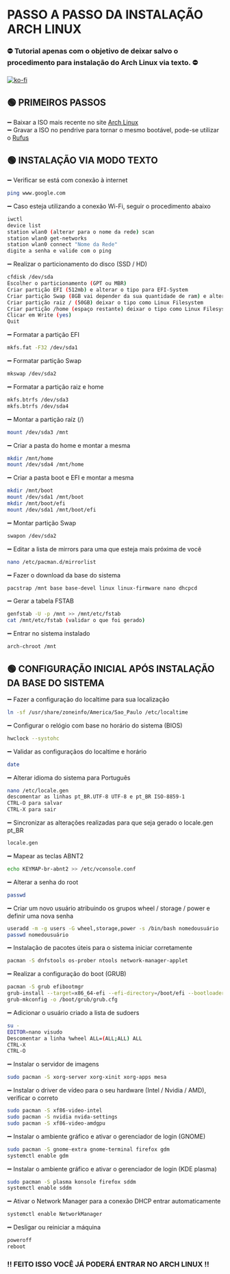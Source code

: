 # PASSO A PASSO DA INSTALAÇÃO ARCH LINUX

### :no_entry: Tutorial apenas com o objetivo de deixar salvo o procedimento para instalação do Arch Linux via texto. :no_entry:
[![ko-fi](https://ko-fi.com/img/githubbutton_sm.svg)](https://ko-fi.com/Z8Z0HZOAZ) <br/>

## :green_circle: PRIMEIROS PASSOS 
:heavy_minus_sign: Baixar a ISO mais recente no site [Arch Linux](https://archlinux.org/download) <br/>
:heavy_minus_sign: Gravar a ISO no pendrive para tornar o mesmo bootável, pode-se utilizar o [Rufus](https://github.com/pbatard/rufus/releases/download/v3.21/rufus-3.21.exe) <br/>

## :green_circle: INSTALAÇÃO VIA MODO TEXTO
:heavy_minus_sign: Verificar se está com conexão à internet <br/>
```sh
ping www.google.com
```

:heavy_minus_sign: Caso esteja utilizando a conexão Wi-Fi, seguir o procedimento abaixo <br/>
 ```sh 
iwctl 
device list
station wlan0 (alterar para o nome da rede) scan
station wlan0 get-networks
station wlan0 connect "Nome da Rede"
digite a senha e valide com o ping
```

:heavy_minus_sign: Realizar o particionamento do disco (SSD / HD)
```sh 
cfdisk /dev/sda
Escolher o particionamento (GPT ou MBR)
Criar partição EFI (512mb) e alterar o tipo para EFI-System
Criar partição Swap (8GB vai depender da sua quantidade de ram) e alterar o tipo para Linux Swap
Criar partição raiz / (50GB) deixar o tipo como Linux Filesystem
Criar partição /home (espaço restante) deixar o tipo como Linux Filesystem
Clicar em Write (yes)
Quit
```

:heavy_minus_sign: Formatar a partição EFI
```sh
mkfs.fat -F32 /dev/sda1
```

:heavy_minus_sign: Formatar partição Swap
```sh
mkswap /dev/sda2
```
 
:heavy_minus_sign: Formatar a partição raiz e home
```sh
mkfs.btrfs /dev/sda3
mkfs.btrfs /dev/sda4
```

:heavy_minus_sign: Montar a partição raíz (/)
```sh
mount /dev/sda3 /mnt
```
		
:heavy_minus_sign: Criar a pasta do home e montar a mesma
```sh 
mkdir /mnt/home
mount /dev/sda4 /mnt/home
```

:heavy_minus_sign: Criar a pasta boot e EFI e montar a mesma
```sh 
mkdir /mnt/boot
mount /dev/sda1 /mnt/boot
mkdir /mnt/boot/efi
mount /dev/sda1 /mnt/boot/efi
```

:heavy_minus_sign: Montar partição Swap
```sh 
swapon /dev/sda2
```	

:heavy_minus_sign: Editar a lista de mirrors para uma que esteja mais próxima de você
```sh 
nano /etc/pacman.d/mirrorlist
```
	
:heavy_minus_sign: Fazer o download da base do sistema
```sh 
pacstrap /mnt base base-devel linux linux-firmware nano dhcpcd
```		

:heavy_minus_sign: Gerar a tabela FSTAB
```sh 
genfstab -U -p /mnt >> /mnt/etc/fstab
cat /mnt/etc/fstab (validar o que foi gerado)
 ```		
 
:heavy_minus_sign: Entrar no sistema instalado
```sh 
arch-chroot /mnt
 ```	
 
## :green_circle: CONFIGURAÇÃO INICIAL APÓS INSTALAÇÃO DA BASE DO SISTEMA
:heavy_minus_sign: Fazer a configuração do localtime para sua localização
```sh 
ln -sf /usr/share/zoneinfo/America/Sao_Paulo /etc/localtime
 ```	
 
:heavy_minus_sign: Configurar o relógio com base no horário do sistema (BIOS)
```sh 
hwclock --systohc
```	

:heavy_minus_sign: Validar as configuraçãos do localtime e horário
```sh 
date
```	

:heavy_minus_sign: Alterar idioma do sistema para Português
```sh
nano /etc/locale.gen
descomentar as linhas pt_BR.UTF-8 UTF-8 e pt_BR ISO-8859-1
CTRL-O para salvar
CTRL-X para sair
```		

:heavy_minus_sign: Sincronizar as alterações realizadas para que seja gerado o locale.gen pt_BR
```sh
locale.gen
```

:heavy_minus_sign: Mapear as teclas ABNT2
```sh
echo KEYMAP-br-abnt2 >> /etc/vconsole.conf
```

:heavy_minus_sign: Alterar a senha do root
```sh
passwd
```

:heavy_minus_sign: Criar um novo usuário atribuindo os grupos wheel / storage / power e definir uma nova senha 
```sh
useradd -m -g users -G wheel,storage,power -s /bin/bash nomedousuário
passwd nomedousuário
```

:heavy_minus_sign: Instalação de pacotes úteis para o sistema iniciar corretamente
```sh
pacman -S dnfstools os-prober ntools network-manager-applet
```

:heavy_minus_sign: Realizar a configuração do boot (GRUB)
```sh
pacman -S grub efibootmgr
grub-install --target=x86_64-efi --efi-directory=/boot/efi --bootloader-id=arch_grub --recheck
grub-mkconfig -o /boot/grub/grub.cfg
```

:heavy_minus_sign: Adicionar o usuário criado a lista de sudoers
```sh
su -
EDITOR=nano visudo
Descomentar a linha %wheel ALL=(ALL;ALL) ALL
CTRL-X
CTRL-O
```

:heavy_minus_sign: Instalar o servidor de imagens
```sh
sudo pacman -S xorg-server xorg-xinit xorg-apps mesa
```

:heavy_minus_sign: Instalar o driver de vídeo para o seu hardware (Intel / Nvidia / AMD), verificar o correto
```sh 
sudo pacman -S xf86-video-intel
sudo pacman -S nvidia nvida-settings
sudo pacman -S xf86-video-amdgpu
``` 	

:heavy_minus_sign: Instalar o ambiente gráfico e ativar o gerenciador de login (GNOME)
```sh 
sudo pacman -S gnome-extra gnome-terminal firefox gdm
systemctl enable gdm
``` 	
		
:heavy_minus_sign: Instalar o ambiente gráfico e ativar o gerenciador de login (KDE plasma)
```sh 
sudo pacman -S plasma konsole firefox sddm
systemctl enable sddm
```

:heavy_minus_sign: Ativar o Network Manager para a conexão DHCP entrar automaticamente
```sh 
systemctl enable NetworkManager
```

:heavy_minus_sign: Desligar ou reiniciar a máquina
```sh 
poweroff
reboot
```

### :bangbang: FEITO ISSO VOCÊ JÁ PODERÁ ENTRAR NO ARCH LINUX :bangbang:	
